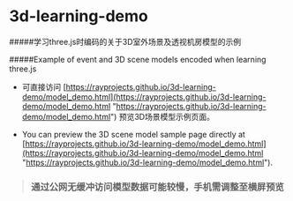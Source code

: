 # 3d-learning-demo

#####学习three.js时编码的关于3D室外场景及透视机房模型的示例

#####Example of event and 3D scene models encoded when learning three.js

- 可直接访问 [https://rayprojects.github.io/3d-learning-demo/model_demo.html](https://rayprojects.github.io/3d-learning-demo/model_demo.html "https://rayprojects.github.io/3d-learning-demo/model_demo.html") 预览3D场景模型示例页面。

- You can preview the 3D scene model sample page directly at [https://rayprojects.github.io/3d-learning-demo/model_demo.html](https://rayprojects.github.io/3d-learning-demo/model_demo.html "https://rayprojects.github.io/3d-learning-demo/model_demo.html").

> ### 通过公网无缓冲访问模型数据可能较慢，手机需调整至横屏预览
